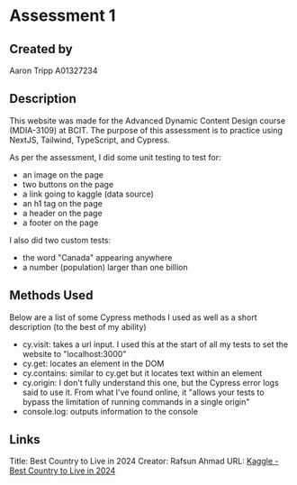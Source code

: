 # Assessment 1
## Created by
Aaron Tripp A01327234

## Description 
This website was made for the Advanced Dynamic Content Design course (MDIA-3109) at BCIT.
The purpose of this assessment is to practice using NextJS, Tailwind, TypeScript, and Cypress.

As per the assessment, I did some unit testing to test for:
- an image on the page
- two buttons on the page
- a link going to kaggle (data source)
- an h1 tag on the page
- a header on the page
- a footer on the page

I also did two custom tests:
- the word "Canada" appearing anywhere
- a number (population) larger than one billion

## Methods Used
Below are a list of some Cypress methods I used as well as a short description (to the best of my ability)
- cy.visit: takes a url input. I used this at the start of all my tests to set the website to "localhost:3000"
- cy.get: locates an element in the DOM
- cy.contains: similar to cy.get but it locates text within an element
- cy.origin: I don't fully understand this one, but the Cypress error logs said to use it. From what I've found online, it "allows your tests to bypass the limitation of running commands in a single origin"
- console.log: outputs information to the console

## Links
Title: Best Country to Live in 2024
Creator: Rafsun Ahmad
URL: [Kaggle - Best Country to Live in 2024](https://www.kaggle.com/datasets/rafsunahmad/best-country-to-live-in-2024)

